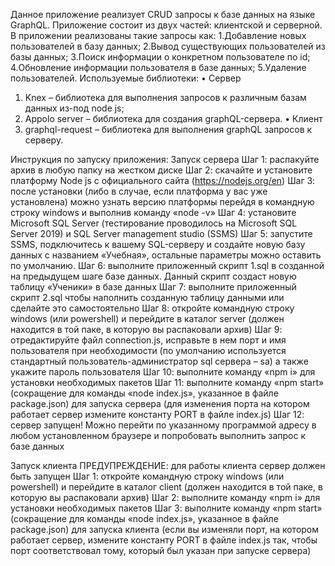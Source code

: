 Данное приложение реализует CRUD запросы к базе данных на языке GraphQL. Приложение состоит из двух частей: клиентской и серверной. В приложении реализованы такие запросы как:
1.Добавление новых пользователей в базу данных;
2.Вывод существующих пользователей из базы данных;
3.Поиск информации о конкретном пользователе по id;
4.Обновление информации пользователя в базе данных;
5.Удаление пользователей.
Используемые библиотеки:
•	Сервер
1.	Knex – библиотека для выполнения запросов к различным базам данных из-под node js;
2.	Appolo server – библиотека для создания graphQL-сервера.
•	Клиент
1.	graphql-request – библиотека для выполнения graphQL запросов к серверу.

Инструкция по запуску приложения:
Запуск сервера
Шаг 1: распакуйте архив в любую папку на жестком диске
Шаг 2: скачайте и установите платформу Node js с официального сайта (https://nodejs.org/en)
Шаг 3: после установки (либо в случае, если платформа у вас уже установлена) можно узнать версию платформы перейдя в командную строку windows и выполнив команду «node -v»
Шаг 4: установите Microsoft SQL Server (тестирование проводилось на Microsoft SQL Server 2019) и SQL Server management studio (SSMS)
Шаг 5: запустите SSMS, подключитесь к вашему SQL-серверу и создайте новую базу данных с названием «Учебная», остальные параметры можно оставить по умолчанию.
Шаг 6: выполните приложенный скрипт 1.sql в созданной на предыдущем шаге базе данных. Данный скрипт создаст новую таблицу «Ученики» в базе данных
Шаг 7: выполните приложенный скрипт 2.sql чтобы наполнить созданную таблицу данными или сделайте это самостоятельно
Шаг 8: откройте командную строку windows (или powershell) и перейдите в каталог server (должен находится в той паке, в которую вы распаковали архив)
Шаг 9: отредактируйте файл connection.js, исправьте в нем порт и имя пользователя при необходимости (по умолчанию используется стандартный пользователь-администратор sql сервера – sa) а также укажите пароль пользователя
Шаг 10: выполните команду «npm i» для установки необходимых пакетов 
Шаг 11: выполните команду «npm start» (сокращение для команды «node index.js», указанное в файле package.json) для запуска сервера (для изменения порта на котором работает сервер измените константу PORT в файле index.js)
Шаг 12: сервер запущен! Можно перейти по указанному программой адресу в любом установленном браузере и попробовать выполнить запрос к базе данных

Запуск клиента
ПРЕДУПРЕЖДЕНИЕ: для работы клиента сервер должен быть запущен
Шаг 1: откройте командную строку windows (или powershell) и перейдите в каталог client (должен находится в той паке, в которую вы распаковали архив)
Шаг 2: выполните команду «npm i» для установки необходимых пакетов 
Шаг 3: выполните команду «npm start» (сокращение для команды «node index.js», указанное в файле package.json) для запуска клиента (если вы изменяли порт, на котором работает сервер, измените константу PORT в файле index.js так, чтобы порт соответствовал тому, который был указан при запуске сервера)
